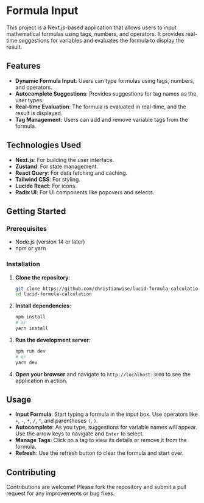 # Formula Input

This project is a Next.js-based application that allows users to input mathematical formulas using tags, numbers, and operators. It provides real-time suggestions for variables and evaluates the formula to display the result.

## Features

- **Dynamic Formula Input**: Users can type formulas using tags, numbers, and operators.
- **Autocomplete Suggestions**: Provides suggestions for tag names as the user types.
- **Real-time Evaluation**: The formula is evaluated in real-time, and the result is displayed.
- **Tag Management**: Users can add and remove variable tags from the formula.

## Technologies Used

- **Next.js**: For building the user interface.
- **Zustand**: For state management.
- **React Query**: For data fetching and caching.
- **Tailwind CSS**: For styling.
- **Lucide React**: For icons.
- **Radix UI**: For UI components like popovers and selects.

## Getting Started

### Prerequisites

- Node.js (version 14 or later)
- npm or yarn

### Installation

1. **Clone the repository**:
   ```bash
   git clone https://github.com/christianwise/lucid-formula-calculation.git
   cd lucid-formula-calculation
   ```

2. **Install dependencies**:
   ```bash
   npm install
   # or
   yarn install
   ```

3. **Run the development server**:
   ```bash
   npm run dev
   # or
   yarn dev
   ```

4. **Open your browser** and navigate to `http://localhost:3000` to see the application in action.

## Usage

- **Input Formula**: Start typing a formula in the input box. Use operators like `+`, `-`, `*`, `/`, `^`, and parentheses `(`, `)`.
- **Autocomplete**: As you type, suggestions for variable names will appear. Use the arrow keys to navigate and `Enter` to select.
- **Manage Tags**: Click on a tag to view its details or remove it from the formula.
- **Refresh**: Use the refresh button to clear the formula and start over.

## Contributing

Contributions are welcome! Please fork the repository and submit a pull request for any improvements or bug fixes.
